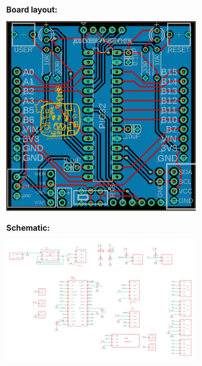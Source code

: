 ## Board layout:

![board](https://github.com/oliverpaddock/ME433/blob/main/HW4/board.png)

## Schematic:

![schematic](https://github.com/oliverpaddock/ME433/blob/main/HW4/schematic.png)

